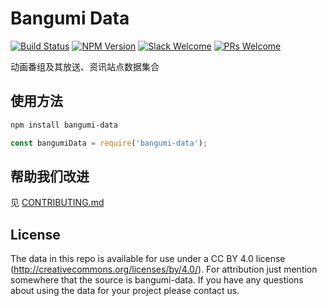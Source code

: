 # Bangumi Data

[![Build Status](https://img.shields.io/travis/bangumi-data/bangumi-data/master.svg)](https://travis-ci.org/bangumi-data/bangumi-data)
[![NPM Version](https://img.shields.io/npm/v/bangumi-data.svg)](https://www.npmjs.com/package/bangumi-data)
[![Slack Welcome](https://img.shields.io/badge/Slack-welcome-yellow.svg)](https://bangumi-data.slack.com)
[![PRs Welcome](https://img.shields.io/badge/PRs-welcome-brightgreen.svg)](CONTRIBUTING.md)

动画番组及其放送、资讯站点数据集合

## 使用方法

```bash
npm install bangumi-data
```

```js
const bangumiData = require('bangumi-data');
```

## 帮助我们改进

见 [CONTRIBUTING.md](CONTRIBUTING.md)

## License

The data in this repo is available for use under a CC BY 4.0 license (http://creativecommons.org/licenses/by/4.0/). For attribution just mention somewhere that the source is bangumi-data. If you have any questions about using the data for your project please contact us.
